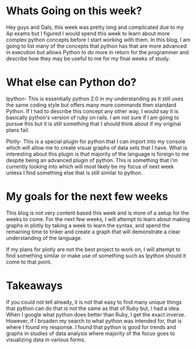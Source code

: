 

# Whats Going on this week?

Hey guys and Gals, this week was pretty long and complicated due to my Ap exams but I figured I would
spend this week to learn about more complex python concepts before I start working with them. In this blog, I am 
going to list many of the concepts that python has that are more advanced in execution but allows Python to do more in return for the 
programmer and describe how they may be useful to me for my final weeks of study.


# What else can Python do?

Ipython- This is essentially python 2.0 in my understanding as it still uses the same coding style but offers many more commands then
standard Python. If I had to describe this concept any other way, I would say it is basically python's version of ruby on rails. I am not sure
if I am going to pursue this but it is still something that I should think about if my original plans fail. 


Plotly- This is a special plugin for python that I can import into my console which will allow me to create visual graphs of data sets that I have. 
What is interesting about this plugin is that majority of the language is foreign to me despite being an advanced plugin of python.
This is something that i'm currently looking into which will most likely be my focus of next week unless I find something else that is still 
similar to python. 

# My goals for the next few weeks

This blog is not very content based this week and is more of a setup for the weeks to come. For the next few weeks, I will attempt to 
learn about making graphs in plotly by taking a week to learn the syntax, and spend the remaining time to tinker and create a graph that will
demonstrate a clear understanding of the language. 

If my plans for plotly are not the best project to work on, I will attempt to find something similar or make use of something such as Ipython should it
come to that point. 


# Takeaways

If you could not tell already, it is not that easy to find many unique things that python can do that is not the same as that of Ruby 
but, I had a idea. When I google what python does better than Ruby, I get the exact inverse. However, if I broaden my search to what python was
intended for, that is where I found my response. I found that python is good for trends and graphs in studies of data analysis where majority of the focus 
goes to visualizing data in various forms.

